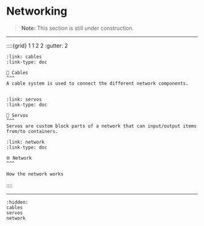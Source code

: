 # Networking

> **Note:** This section is still under construction.


---

::::{grid} 1 1 2 2
:gutter: 2

```{grid-item-card}
:link: cables
:link-type: doc

🔌 Cables
^^^
A cable system is used to connect the different network components.


```

```{grid-item-card}
:link: servos
:link-type: doc

🔧 Servos
^^^
Servos are custom block parts of a network that can input/output items from/to containers.

```

```{grid-item-card}
:link: network
:link-type: doc

🌐 Network
^^^

How the network works
```

::::

---


```{toctree}
:hidden:
cables
servos
network
```
